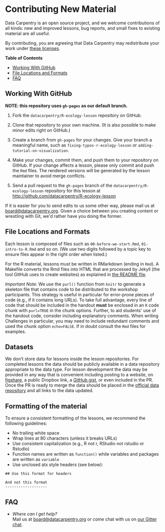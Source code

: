 # Contributing New Material

Data Carpentry is an open source project, and we welcome
contributions of all kinds: new and improved lessons, bug reports,
and small fixes to existing material are all useful.

By contributing, you are agreeing that Data Carpentry may
redistribute your work under [these licenses](LICENSE.md).


**Table of Contents**

*   [Working With GitHub](#working-with-github)
*   [File Locations and Formats](#file-locations-and-formats)
*   [FAQ](#faq)


## Working With GitHub

**NOTE: this repository uses `gh-pages` as our default branch.**

1.  Fork the `datacarpentry/R-ecology-lesson` repository on GitHub.

2.  Clone that repository to your own machine. (It is also possible
    to make minor edits right on GitHub.)

3.  Create a branch from `gh-pages` for your changes.
    Give your branch a meaningful name,
    such as `fixing-typos-r-ecology-lesson`
    or `adding-tutorial-on-visualization`.

4.  Make your changes, commit them, and push them to your
    repository on GitHub.
    If your change affects a lesson, please only commit and push
    the `Rmd` files. The rendered versions will be generated by the
    lesson maintainer to avoid merge conflicts.

5.  Send a pull request to the `gh-pages` branch of the
    `datacarpentry/R-ecology-lesson` repository for this lesson at http://github.com/datacarpentry/R-ecology-lesson

If it is easier for you to send edits to us some other way, please
mail us at [board@datacarpentry.org](mailto:board@datacarpentry.org).
Given a choice between you creating content or wrestling with Git,
we'd rather have you doing the former.


## File Locations and Formats

Each lesson is composed of files such as `00-before-we-start.Rmd`,
 `01-intro-to-R.Rmd` and so on. (We use two digits followed by a
 topic key to ensure files appear in the right order when listed.)

For the R material, lessons must be written in RMarkdown (ending in
`Rmd`). A Makefile converts the Rmd files into HTML that are
processed by Jekyll (the tool GitHub uses to create websites) as
explained in [the README file](README.md).

_Important Note:_ We use the `purl()` function from `knitr` to
generate a skeleton file that contains code to be distributed to
the workshop participants. This strategy is useful in particular
for error-prone pieces of code (e.g., if it contains long URLs). To
take full advantage, every line of code that should be included in
the handout **must** be enclosed in an `R` code chunk with
`purl=TRUE` in the chunk options. Further, to aid students' use of
the handout code, consider including explanatory comments. When
writing Challenges in particular, you may need to include redundant
comments and used the chunk option `echo=FALSE`. If in doubt
consult the `Rmd` files for examples.

## Datasets

We don't store data for lessons inside the lesson repositories. For
completed lessons the data should be publicly available in a data
repository appropriate to the data type. For lesson development the
data may be provided in any way that is convenient including
posting to a website, on [figshare](http://figshare.com/), a public
Dropbox link, a [GitHub gist](https://gist.github.com), or even
included in the PR. Once the PR is ready to merge the data should
be placed in the [official data repository](https://dx.doi.org/10.6084/m9.figshare.1314459.v5)
and all links to the data updated.

## Formatting of the material

To ensure a consistent formatting of the lessons, we recommend the
following guidelines:

* No trailing white space
* Wrap lines at 80 characters (unless it breaks URLs)
* Use consistent capitalization (e.g., R not r, RStudio not rstudio
or Rstudio)
* Function names are written as `function()` while variables and
packages are written as `variable`
* Use unclosed atx style headers (see below):

```
## Use this format for headers

And not this format
-------------------
```

## FAQ

*   *Where can I get help?*
    <br/>
    Mail us at [board@datacarpentry.org](mailto:board@datacarpentry.org)
    or come chat with us on [our Gitter chat](https://gitter.im/data-carpentry/Lobby).
